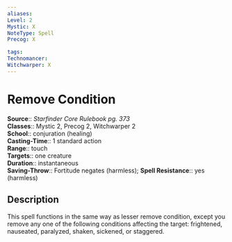 ```yaml
---
aliases: 
Level: 2
Mystic: X
NoteType: Spell
Precog: X

tags: 
Technomancer: 
Witchwarper: X
---
```


# Remove Condition

**Source**:: _Starfinder Core Rulebook pg. 373_  
**Classes**:: Mystic 2, Precog 2, Witchwarper 2  
**School**:: conjuration (healing)  
**Casting-Time**:: 1 standard action  
**Range**:: touch  
**Targets**:: one creature  
**Duration**:: instantaneous  
**Saving-Throw**:: Fortitude negates (harmless);
**Spell Resistance**:: yes (harmless)

## Description

This spell functions in the same way as lesser remove condition, except you remove any one of the following conditions affecting the target: frightened, nauseated, paralyzed, shaken, sickened, or staggered.
